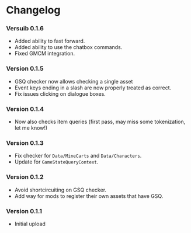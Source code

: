 ﻿Changelog
===============

### Versuib 0.1.6
* Added ability to fast forward.
* Added ability to use the chatbox commands.
* Fixed GMCM integration.

### Version 0.1.5
* GSQ checker now allows checking a single asset
* Event keys ending in a slash are now properly treated as correct.
* Fix issues clicking on dialogue boxes.

### Version 0.1.4
* Now also checks item queries (first pass, may miss some tokenization, let me know!)

### Version 0.1.3
* Fix checker for `Data/MineCarts` and `Data/Characters`.
* Update for `GameStateQueryContext`.

### Version 0.1.2
* Avoid shortcircuiting on GSQ checker.
* Add way for mods to register their own assets that have GSQ.

### Version 0.1.1
* Initial upload